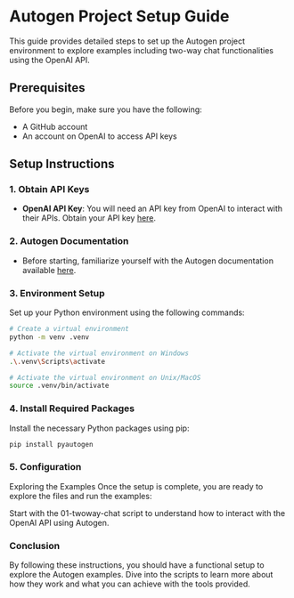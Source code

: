 # Autogen Project Setup Guide

This guide provides detailed steps to set up the Autogen project environment to explore examples including two-way chat functionalities using the OpenAI API.

## Prerequisites

Before you begin, make sure you have the following:

- A GitHub account
- An account on OpenAI to access API keys

## Setup Instructions

### 1. Obtain API Keys

- **OpenAI API Key**: You will need an API key from OpenAI to interact with their APIs. Obtain your API key [here](https://platform.openai.com/api-keys).

### 2. Autogen Documentation

- Before starting, familiarize yourself with the Autogen documentation available [here](https://microsoft.github.io/autogen/docs/installation/).

### 3. Environment Setup

Set up your Python environment using the following commands:

```bash
# Create a virtual environment
python -m venv .venv

# Activate the virtual environment on Windows
.\.venv\Scripts\activate

# Activate the virtual environment on Unix/MacOS
source .venv/bin/activate
```

### 4. Install Required Packages

Install the necessary Python packages using pip:

```bash
pip install pyautogen
```

### 5. Configuration

Exploring the Examples
Once the setup is complete, you are ready to explore the files and run the examples:

Start with the 01-twoway-chat script to understand how to interact with the OpenAI API using Autogen.

### Conclusion

By following these instructions, you should have a functional setup to explore the Autogen examples. Dive into the scripts to learn more about how they work and what you can achieve with the tools provided.
